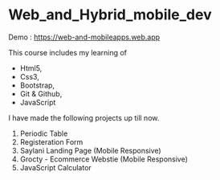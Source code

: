 # Web_and_Hybrid_mobile_dev

Demo : https://web-and-mobileapps.web.app

This course includes my learning of

- Html5,
- Css3,
- Bootstrap,
- Git & Github,
- JavaScript

I have made the following projects up till now.

1. Periodic Table
2. Registeration Form
3. Saylani Landing Page (Mobile Responsive)
4. Grocty - Ecommerce Webstie (Mobile Responsive)
5. JavaScript Calculator
